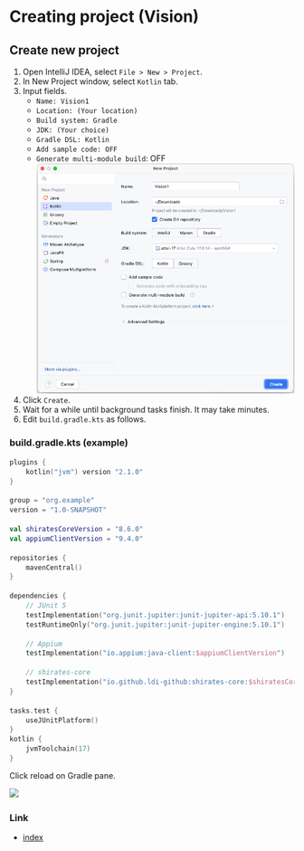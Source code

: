 # Creating project (Vision)

## Create new project

1. Open IntelliJ IDEA, select `File > New > Project`.
1. In New Project window, select `Kotlin` tab.
1. Input fields.
    - `Name: Vision1`
    - `Location: (Your location)`
    - `Build system: Gradle`
    - `JDK: (Your choice)`
    - `Gradle DSL: Kotlin`
    - `Add sample code: OFF`
    - `Generate multi-module build`: OFF
      <br>![](_images/new_project.png)
1. Click `Create`.
1. Wait for a while until background tasks finish. It may take minutes.
1. Edit `build.gradle.kts` as follows.

### build.gradle.kts (example)

```kotlin
plugins {
    kotlin("jvm") version "2.1.0"
}

group = "org.example"
version = "1.0-SNAPSHOT"

val shiratesCoreVersion = "8.6.0"
val appiumClientVersion = "9.4.0"

repositories {
    mavenCentral()
}

dependencies {
    // JUnit 5
    testImplementation("org.junit.jupiter:junit-jupiter-api:5.10.1")
    testRuntimeOnly("org.junit.jupiter:junit-jupiter-engine:5.10.1")

    // Appium
    testImplementation("io.appium:java-client:$appiumClientVersion")

    // shirates-core
    testImplementation("io.github.ldi-github:shirates-core:$shiratesCoreVersion")
}

tasks.test {
    useJUnitPlatform()
}
kotlin {
    jvmToolchain(17)
}
```

Click reload on Gradle pane.

![](../../../classic/basic/_images/gradle_refresh.png)

### Link

- [index](../../../index.md)

